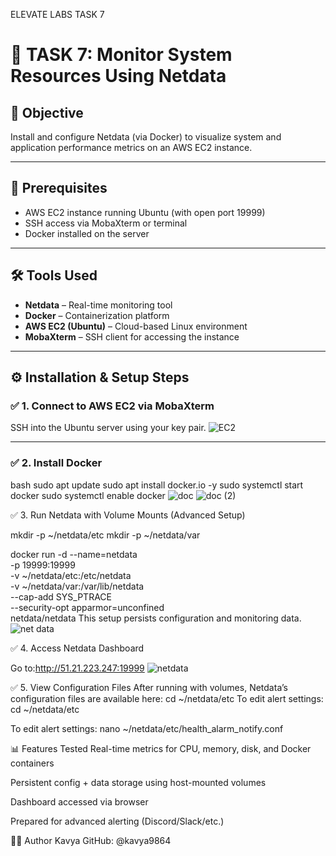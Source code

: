 ELEVATE LABS TASK 7
# 🧠 TASK 7: Monitor System Resources Using Netdata

## 📌 Objective
Install and configure Netdata (via Docker) to visualize system and application performance metrics on an AWS EC2 instance.

---

## 🔧 Prerequisites
- AWS EC2 instance running Ubuntu (with open port 19999)
- SSH access via MobaXterm or terminal
- Docker installed on the server

---

## 🛠 Tools Used
- **Netdata** – Real-time monitoring tool
- **Docker** – Containerization platform
- **AWS EC2 (Ubuntu)** – Cloud-based Linux environment
- **MobaXterm** – SSH client for accessing the instance

---

## ⚙️ Installation & Setup Steps

### ✅ 1. Connect to AWS EC2 via MobaXterm
SSH into the Ubuntu server using your key pair.
![EC2](https://github.com/user-attachments/assets/9af10c66-3fc4-4fea-9070-87183126c9d8)


---

### ✅ 2. Install Docker
bash
sudo apt update
sudo apt install docker.io -y
sudo systemctl start docker
sudo systemctl enable docker
![doc](https://github.com/user-attachments/assets/efa04c89-bbdb-46d5-8026-0a350045e261)
![doc (2)](https://github.com/user-attachments/assets/4e2a891d-c46b-4570-94a8-7399dee01306)


✅ 3. Run Netdata with Volume Mounts (Advanced Setup)

mkdir -p ~/netdata/etc
mkdir -p ~/netdata/var

docker run -d --name=netdata \
  -p 19999:19999 \
  -v ~/netdata/etc:/etc/netdata \
  -v ~/netdata/var:/var/lib/netdata \
  --cap-add SYS_PTRACE \
  --security-opt apparmor=unconfined \
  netdata/netdata
This setup persists configuration and monitoring data.
![net data](https://github.com/user-attachments/assets/75cd0dff-a6cb-4050-bf82-6798b3535195)


✅ 4. Access Netdata Dashboard

Go to:http://51.21.223.247:19999
![netdata](https://github.com/user-attachments/assets/8739c142-5bcb-4fce-98fe-4eceb65e53bf)


✅ 5. View Configuration Files
After running with volumes, Netdata’s configuration files are available here:
cd ~/netdata/etc
To edit alert settings:
cd ~/netdata/etc

To edit alert settings:
nano ~/netdata/etc/health_alarm_notify.conf



📊 Features Tested
Real-time metrics for CPU, memory, disk, and Docker containers

Persistent config + data storage using host-mounted volumes

Dashboard accessed via browser

Prepared for advanced alerting (Discord/Slack/etc.)


🙋‍♀️ Author Kavya GitHub: @kavya9864

